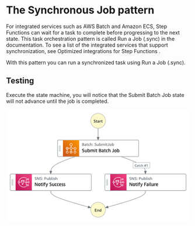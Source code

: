 # The Synchronous Job pattern

For integrated services such as AWS Batch and Amazon ECS, Step Functions can wait for a task to complete before progressing to the next state. This task orchestration pattern is called Run a Job (.sync)  in the documentation. To see a list of the integrated services that support synchronization, see Optimized integrations for Step Functions .

With this pattern you can run a synchronized task using Run a Job (.sync).


## Testing  
Execute the state machine, you will notice that the Submit Batch Job state will not advance until the job is completed.

![image](./resources/synchronous-job.png)

